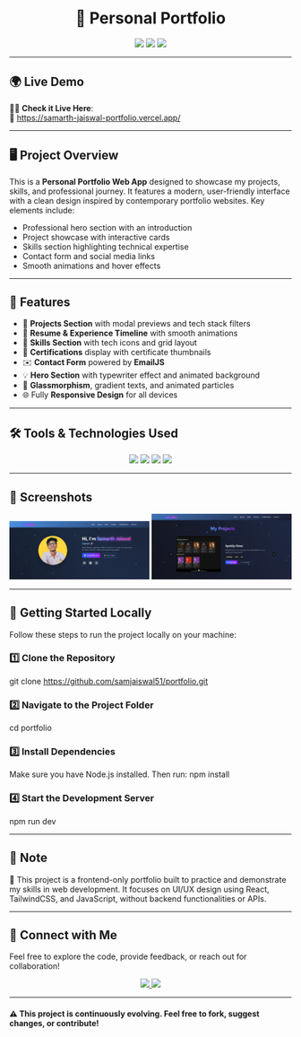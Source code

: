 <h1 align="center">🌟 Personal Portfolio</h1>

<p align="center">
  <img src="https://img.shields.io/badge/React-18.2.0-61DAFB?style=for-the-badge&logo=react&logoColor=black"/>
  <img src="https://img.shields.io/badge/Tailwind_CSS-3.3.2-38B2AC?style=for-the-badge&logo=tailwind-css&logoColor=white"/>
  <img src="https://img.shields.io/badge/Responsive-Design-brightgreen?style=for-the-badge"/>
</p>

---
## 🌍 Live Demo

🧑‍💻 **Check it Live Here**:  
🔗 https://samarth-jaiswal-portfolio.vercel.app/

---

## 🖥️ Project Overview

This is a **Personal Portfolio Web App** designed to showcase my projects, skills, and professional journey. It features a modern, user-friendly interface with a clean design inspired by contemporary portfolio websites. Key elements include:

- Professional hero section with an introduction
- Project showcase with interactive cards
- Skills section highlighting technical expertise
- Contact form and social media links
- Smooth animations and hover effects

---

## 🚀 Features

- 💼 **Projects Section** with modal previews and tech stack filters
- 📜 **Resume & Experience Timeline** with smooth animations
- 🧠 **Skills Section** with tech icons and grid layout
- 🧾 **Certifications** display with certificate thumbnails
- ✉️ **Contact Form** powered by **EmailJS**
- 💡 **Hero Section** with typewriter effect and animated background
- 🧊 **Glassmorphism**, gradient texts, and animated particles
- 🌐 Fully **Responsive Design** for all devices

---

## 🛠️ Tools & Technologies Used

<p align="center">
  <img src="https://img.shields.io/badge/React-18.2.0-61DAFB?style=for-the-badge&logo=react&logoColor=black"/>
  <img src="https://img.shields.io/badge/Tailwind_CSS-3.3.2-38B2AC?style=for-the-badge&logo=tailwind-css&logoColor=white"/>
  <img src="https://img.shields.io/badge/JavaScript-ES6-F7DF1E?style=for-the-badge&logo=javascript&logoColor=black"/>
  <img src="https://img.shields.io/badge/EmailJS-FF512F?style=for-the-badge&logo=email&logoColor=white"/>
</p>

---

## 📸 Screenshots

<div align="center">
  <img src="src/assets/screenshot1.png" alt="Home Page" width="250" />
  <img src="src/assets/screenshot2.png" alt="Projects Section" width="250" />
</div>

---

## 🚀 Getting Started Locally
Follow these steps to run the project locally on your machine:

### 1️⃣ Clone the Repository
git clone https://github.com/samjaiswal51/portfolio.git

### 2️⃣ Navigate to the Project Folder
cd portfolio

### 3️⃣ Install Dependencies
Make sure you have Node.js installed. Then run:
npm install

### 4️⃣ Start the Development Server
npm run dev

---

## 📌 Note
🧪 This project is a frontend-only portfolio built to practice and demonstrate my skills in web development. It focuses on UI/UX design using React, TailwindCSS, and JavaScript, without backend functionalities or APIs.

---

## 🙌 Connect with Me
Feel free to explore the code, provide feedback, or reach out for collaboration!  
<p align="center"> <a href="https://www.linkedin.com/in/samarth-jaiswal-72b67b313/" target="_blank"> <img src="https://img.shields.io/badge/LinkedIn-Connect-blue?style=for-the-badge&logo=linkedin&logoColor=white"/> </a> <a href="mailto:samjaiswal51@gmail.com"> <img src="https://img.shields.io/badge/Email-Send-red?style=for-the-badge&logo=gmail&logoColor=white"/> </a> </p>

---

#### ⚠️ This project is continuously evolving. Feel free to fork, suggest changes, or contribute!
